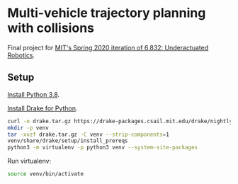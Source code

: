 # Multi-vehicle trajectory planning with collisions

Final project for [MIT's Spring 2020 iteration of 6.832: Underactuated Robotics](http://underactuated.csail.mit.edu/Spring2020/).

## Setup

[Install Python 3.8](https://www.python.org/downloads/).

[Install Drake for Python](https://drake.mit.edu/python_bindings.html#inside-virtualenv).
```sh
curl -o drake.tar.gz https://drake-packages.csail.mit.edu/drake/nightly/drake-latest-<platform>.tar.gz
mkdir -p venv
tar -xvzf drake.tar.gz -C venv --strip-components=1
venv/share/drake/setup/install_prereqs
python3 -m virtualenv -p python3 venv --system-site-packages
```

Run virtualenv:
```sh
source venv/bin/activate
```
